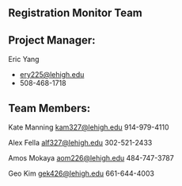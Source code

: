 ## Registration Monitor Team

## Project Manager:
Eric Yang
* ery225@lehigh.edu
* 508-468-1718

## Team Members:
Kate Manning
kam327@lehigh.edu
914-979-4110

Alex Fella
alf327@lehigh.edu
302-521-2433

Amos Mokaya
aom226@lehigh.edu
484-747-3787

Geo Kim
gek426@lehigh.edu
661-644-4003

